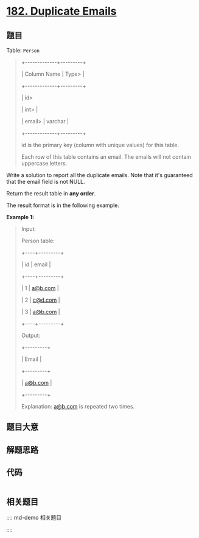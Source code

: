 # [182. Duplicate Emails](https://leetcode.com/problems/duplicate-emails)

## 题目

Table: `Person`

> 
> 
> 
> 
> 
> +-------------+---------+
> 
> | Column Name | Type> 
> |
> 
> +-------------+---------+
> 
> | id> 
> > 
>   | int> 
>  |
> 
> | email> 
>    | varchar |
> 
> +-------------+---------+
> 
> id is the primary key (column with unique values) for this table.
> 
> Each row of this table contains an email. The emails will not contain uppercase letters.
> 
> 



Write a solution to report all the duplicate emails. Note that it's guaranteed
that the email field is not NULL.

Return the result table in **any order**.

The result format is in the following example.



**Example 1:**

> Input: 
> 
> Person table:
> 
> +----+---------+
> 
> | id | email   |
> 
> +----+---------+
> 
> | 1  | a@b.com |
> 
> | 2  | c@d.com |
> 
> | 3  | a@b.com |
> 
> +----+---------+
> 
> Output: 
> 
> +---------+
> 
> | Email   |
> 
> +---------+
> 
> | a@b.com |
> 
> +---------+
> 
> Explanation: a@b.com is repeated two times.
> 
> 


## 题目大意

## 解题思路

## 代码

```javascript

```

## 相关题目

:::: md-demo 相关题目

::::

